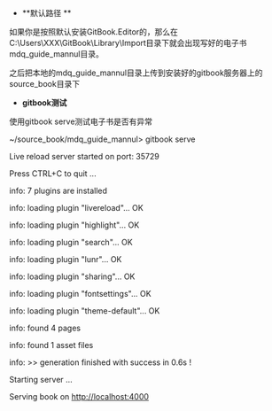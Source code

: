* **默认路径    **     

如果你是按照默认安装GitBook.Editor的，那么在C:\Users\XXX\GitBook\Library\Import目录下就会出现写好的电子书mdq\_guide\_mannul目录。

之后把本地的mdq\_guide\_mannul目录上传到安装好的gitbook服务器上的source\_book目录下 

* **gitbook测试**

使用gitbook serve测试电子书是否有异常

~\/source\_book\/mdq\_guide\_mannul&gt; gitbook serve

Live reload server started on port: 35729

Press CTRL+C to quit ...





info: 7 plugins are installed

info: loading plugin "livereload"... OK

info: loading plugin "highlight"... OK

info: loading plugin "search"... OK

info: loading plugin "lunr"... OK

info: loading plugin "sharing"... OK

info: loading plugin "fontsettings"... OK

info: loading plugin "theme-default"... OK

info: found 4 pages

info: found 1 asset files

info: &gt;&gt; generation finished with success in 0.6s !





Starting server ...

Serving book on [http:\/\/localhost:4000](http://localhost:4000/)



 

